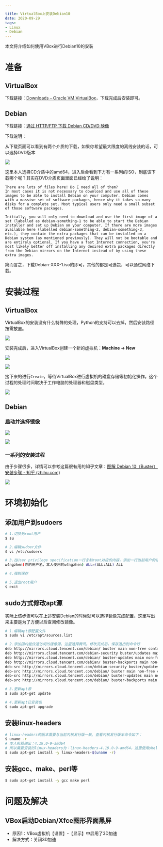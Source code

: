 ```yaml
---

title: VirtualBox上安装Debian10
date: 2020-09-29
tags:
- Linux
- Debian
---
```

本文将介绍如何使用VBox进行Debian10的安装
<!-- more -->
# 准备

## VirtualBox

下载链接：[Downloads – Oracle VM VirtualBox](https://www.virtualbox.org/wiki/Downloads)，下载完成后安装即可。

## Debian

下载链接：[通过 HTTP/FTP 下载 Debian CD/DVD 映像](https://www.debian.org/CD/http-ftp/#stable)

下载说明：

从下载页面可以看到有两个介质的下载，如果你希望最大限度的离线安装的话，可以选择DVD版本

![](https://cdn.jsdelivr.net/gh/w4ngzhen/CDN/images/post/2020-09-29-install-debian/download-debian.png)

这里本人选择CD介质中的amd64，进入后会看到下方有一系列的ISO，到底该下载哪个呢？其实在DVD介质页面里面已经给了说明：

```
There are lots of files here! Do I need all of them?
In most cases it is not necessary to download and use all of these images to be able to install Debian on your computer. Debian comes with a massive set of software packages, hence why it takes so many disks for a complete set. Most typical users only need a small subset of those software packages.

Initially, you will only need to download and use the first image of a set (labelled as debian-something-1 to be able to start the Debian installer and set up Debian on your computer. If there are more images available here (labelled debian-something-2, debian-something-3, etc.), they contain the extra packages that can be installed on a Debian system (as mentioned previously). They will not be bootable and are entirely optional. If you have a fast Internet connection, you're most likely better off installing any desired extra packages directly from the Debian mirrors on the Internet instead of by using these extra images.
```

简而言之，下载Debian-XXX-1.iso的即可，其他的都是可选包，可以通过网络下载。

# 安装过程

## VirtualBox

VirtualBox的安装没有什么特殊的处理，Python的支持可以去掉，然后安装路径按需放置。

![](https://cdn.jsdelivr.net/gh/w4ngzhen/CDN/images/post/2020-09-29-install-debian/install-vbox.png)

安装完成后，进入VirtualBox创建一个新的虚拟机：**Machine -> New**

![](https://cdn.jsdelivr.net/gh/w4ngzhen/CDN/images/post/2020-09-29-install-debian/new-vm.png)

![](https://cdn.jsdelivr.net/gh/w4ngzhen/CDN/images/post/2020-09-29-install-debian/new-vm-disk.png)

接下来的进行`Create`，等待VirtualBox进行虚拟机的磁盘存储等初始化操作。这个过程的处理时间取决于工作电脑的处理器和磁盘类型。

![](https://cdn.jsdelivr.net/gh/w4ngzhen/CDN/images/post/2020-09-29-install-debian/create-over.png)

## Debian

### 启动并选择镜像

![](https://cdn.jsdelivr.net/gh/w4ngzhen/CDN/images/post/2020-09-29-install-debian/pre-choose-image.png)

![](https://cdn.jsdelivr.net/gh/w4ngzhen/CDN/images/post/2020-09-29-install-debian/choose-image.png)

### 一系列的安装过程

由于步骤很多，详情可以参考这篇很有用的知乎文章：[图解 Debian 10（Buster）安装步骤 - 知乎 (zhihu.com)](https://zhuanlan.zhihu.com/p/73122221)

![](https://cdn.jsdelivr.net/gh/w4ngzhen/CDN/images/post/2020-09-29-install-debian/install-debian-step01.png)

# 环境初始化

## 添加用户到sudoers
```sh
# 1.切换到root用户
$ su

# 2.编辑sudoer文件
$ vi /etc/sudoers

# 3.在User privilege specification一行复制root对应的内容，添加一行当前用户的记录，内容为
w4ngzhen(你的用户名，本人使用的w4ngzhen) ALL=(ALL:ALL) ALL

# 4.强制保存

# 5.退出root用户
$ exit
```

## sudo方式修改apt源

实际上该步骤可以在上述安装Debian的时候就可以选择镜像完成配置，这里写出来主要是为了方便以后查阅修改镜像。

```sh
# 1.编辑apt源配置文件
$ sudo vi /etc/apt/sources.list

# 2.添加国内能快速访问的镜像源，这里选择腾讯。修改完成后，保存退出到命令行
deb http://mirrors.cloud.tencent.com/debian/ buster main non-free contrib
deb http://mirrors.cloud.tencent.com/debian-security buster/updates main
deb http://mirrors.cloud.tencent.com/debian/ buster-updates main non-free contrib
deb http://mirrors.cloud.tencent.com/debian/ buster-backports main non-free contrib
deb-src http://mirrors.cloud.tencent.com/debian-security buster/updates main
deb-src http://mirrors.cloud.tencent.com/debian/ buster main non-free contrib
deb-src http://mirrors.cloud.tencent.com/debian/ buster-updates main non-free contrib
deb-src http://mirrors.cloud.tencent.com/debian/ buster-backports main non-free contrib

# 3.更新apt源
$ sudo apt-get update

# 4.更新apt已安装包
$ sudo apt-get upgrade
```

## 安装linux-headers
```sh
# linux-headers的版本需要与当前内核发行版一致，查看内核发行版本命令如下：
$ uname -r
# 本人机器输出：4.19.0-9-amd64
# 所以需要安装的linux-headers为：linux-headers-4.19.0-9-amd64，这里使用shell命令便捷操作
$ sudo apt-get install -y linux-headers-$(uname -r) 
```

## 安装gcc、make、perl等
```sh
$ sudo apt-get install -y gcc make perl
```

# 问题及解决

## VBox启动Debian/Xfce图形界面黑屏

- 原因1：VBox虚拟机【设置】-【显示】中启用了3D加速
- 解决方式：关闭3D加速
